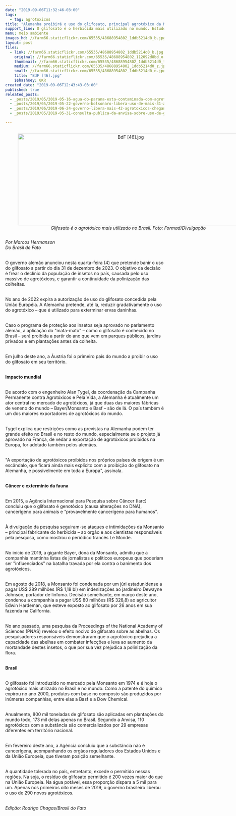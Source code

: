 ```yaml
---
date: "2019-09-06T11:32:46-03:00"
tags:
  - tag: agrotoxicos
title: "Alemanha proibirá o uso do glifosato, principal agrotóxico da Monsanto"
support_line: O glifosato é o herbicida mais utilizado no mundo. Estudos apontam que ele causa câncer e a morte das abelhas
menu: meio ambiente
images_hd: //farm66.staticflickr.com/65535/48688954802_1ddb5214d0_b.jpg
layout: post
files:
  - link: //farm66.staticflickr.com/65535/48688954802_1ddb5214d0_b.jpg
    original: //farm66.staticflickr.com/65535/48688954802_112092d8bd_o.jpg
    thumbnail: //farm66.staticflickr.com/65535/48688954802_1ddb5214d0_t.jpg
    medium: //farm66.staticflickr.com/65535/48688954802_1ddb5214d0_z.jpg
    small: //farm66.staticflickr.com/65535/48688954802_1ddb5214d0_n.jpg
    title: "BdF [46].jpg"
    $$hashKey: 0KR
created_date: "2019-09-06T12:43:43-03:00"
published: true
releated_posts:
  - _posts/2019/05/2019-05-16-agua-do-parana-esta-contaminada-com-agrotoxico.md
  - _posts/2019/05/2019-05-22-governo-bolsonaro-libera-uso-de-mais-31-agrotoxicos.md
  - _posts/2019/06/2019-06-24-governo-libera-mais-42-agrotoxicos-chegando-a-um-total-de-239-em-2019.md
  - _posts/2019/05/2019-05-31-consulta-publica-da-anvisa-sobre-uso-de-glifosato-veja-como-participar.md

---
```

<div style="text-align:center">
<figure class="image" style="display:inline-block"><img alt="BdF [46].jpg" height="290" src="//farm66.staticflickr.com/65535/48688954802_1ddb5214d0_b.jpg" width="700" />
<figcaption><em>Glifosato &eacute; o agrot&oacute;xico mais utilizado no Brasil. Foto: Formad/Divulga&ccedil;&atilde;o</em><br />
</figcaption>
</figure>
</div>

<p><em>Por Marcos Hermanson<br />
Do Brasil de Fato</em><br />
&nbsp;</p>

<p>O governo alem&atilde;o anunciou nesta quarta-feira (4) que pretende banir o uso do glifosato a partir do dia 31 de dezembro de 2023. O objetivo da decis&atilde;o &eacute; frear o decl&iacute;nio da popula&ccedil;&atilde;o de insetos no pa&iacute;s, causada pelo uso massivo de agrot&oacute;xicos, e garantir a continuidade da poliniza&ccedil;&atilde;o das colheitas.&nbsp;<br />
&nbsp;</p>

<p>No ano de 2022 expira a autoriza&ccedil;&atilde;o de uso do glifosato concedida pela Uni&atilde;o Europ&eacute;ia. A Alemanha pretende, at&eacute; l&aacute;, reduzir gradativamente o uso do agrot&oacute;xico &ndash; que &eacute; utilizado para exterminar ervas daninhas.&nbsp;<br />
&nbsp;</p>

<p>Caso o programa de prote&ccedil;&atilde;o aos insetos seja aprovado no parlamento alem&atilde;o, a aplica&ccedil;&atilde;o do &quot;mata-mato&quot; &ndash; como o glifosato &eacute; conhecido no Brasil &ndash; ser&aacute; proibida a partir do ano que vem em parques p&uacute;blicos, jardins privados e em planta&ccedil;&otilde;es antes da colheita.&nbsp;<br />
&nbsp;</p>

<p>Em julho deste ano, a &Aacute;ustria foi o primeiro pa&iacute;s do mundo a proibir o uso do glifosato em seu territ&oacute;rio.<br />
&nbsp;</p>

<p><strong>Impacto mundial&nbsp;</strong><br />
&nbsp;</p>

<p>De acordo com o engenheiro Alan Tygel, da coordena&ccedil;&atilde;o da Campanha Permanente contra Agrot&oacute;xicos e Pela Vida, a Alemanha &eacute; atualmente um ator central no mercado de agrot&oacute;xicos, j&aacute; que duas das maiores f&aacute;bricas de veneno do mundo &ndash; Bayer/Monsanto e Basf &ndash; s&atilde;o de l&aacute;. O pa&iacute;s tamb&eacute;m &eacute; um dos maiores exportadores de agrot&oacute;xicos do mundo.<br />
&nbsp;</p>

<p>Tygel explica que restri&ccedil;&otilde;es como as previstas na Alemanha podem ter grande efeito no Brasil e no resto do mundo, especialmente se o projeto j&aacute; aprovado na Fran&ccedil;a, de vedar a exporta&ccedil;&atilde;o de agrot&oacute;xicos proibidos na Europa, for adotado tamb&eacute;m pelos alem&atilde;es.<br />
&nbsp;</p>

<p>&quot;A exporta&ccedil;&atilde;o de agrot&oacute;xicos proibidos nos pr&oacute;prios pa&iacute;ses de origem &eacute; um esc&acirc;ndalo, que ficar&aacute; ainda mais expl&iacute;cito com a proibi&ccedil;&atilde;o do glifosato na Alemanha, e possivelmente em toda a Europa&quot;, assinala.<br />
&nbsp;</p>

<p><strong>C&acirc;ncer e exterm&iacute;nio da fauna</strong><br />
&nbsp;</p>

<p>Em 2015, a Ag&ecirc;ncia Internacional para Pesquisa sobre C&acirc;ncer (Iarc) concluiu que o glifosato &eacute; genot&oacute;xico (causa altera&ccedil;&otilde;es no DNA), cancer&iacute;geno para animais e &ldquo;provavelmente cancer&iacute;geno para humanos&rdquo;.&nbsp;<br />
&nbsp;</p>

<p>&Agrave; divulga&ccedil;&atilde;o da pesquisa seguiram-se ataques e intimida&ccedil;&otilde;es da Monsanto &ndash; principal fabricante do herbicida &ndash; ao org&atilde;o e aos cientistas respons&aacute;veis pela pesquisa, como mostrou o peri&oacute;dico franc&ecirc;s Le Monde.&nbsp;<br />
&nbsp;</p>

<p>No in&iacute;cio de 2019, a gigante Bayer, dona da Monsanto, admitiu que a companhia mantinha listas de jornalistas e pol&iacute;ticos europeus que poderiam ser &quot;influenciados&quot; na batalha travada por ela contra o banimento dos agrot&oacute;xicos.&nbsp;<br />
&nbsp;</p>

<p>Em agosto de 2018, a Monsanto foi condenada por um j&uacute;ri estadunidense a pagar US$ 289 milh&otilde;es (R$ 1,18 bi) em indeniza&ccedil;&otilde;es ao jardineiro Dewayne Johnson, portador de linfoma. Decis&atilde;o semelhante, em mar&ccedil;o deste ano, condenou a companhia a pagar US$ 80 milh&otilde;es (R$ 328,8) ao agricultor Edwin Hardeman, que esteve exposto ao glifosato por 26 anos em sua fazenda na California.<br />
&nbsp;</p>

<p>No ano passado, uma pesquisa da Proceedings of the National Academy of Sciences (PNAS) revelou o efeito nocivo do glifosato sobre as abelhas. Os pesquisadores respons&aacute;veis demonstraram que o agrot&oacute;xico prejudica a capacidade das abelhas em combater infec&ccedil;&otilde;es e leva ao aumento da mortandade destes insetos, o que por sua vez prejudica a poliniza&ccedil;&atilde;o da flora.<br />
&nbsp;</p>

<p><strong>Brasil</strong><br />
&nbsp;</p>

<p>O glifosato foi introduzido no mercado pela Monsanto em 1974 e &eacute; hoje o agrot&oacute;xico mais utilizado no Brasil e no mundo. Como a patente do qu&iacute;mico expirou no ano 2000, produtos com base no composto s&atilde;o produzidos por in&uacute;meras companhias, entre elas a Basf e a Dow Chemical.&nbsp;<br />
&nbsp;</p>

<p>Anualmente, 800 mil toneladas de glifosato s&atilde;o aplicadas em planta&ccedil;&otilde;es do mundo todo, 173 mil delas apenas no Brasil. Segundo a Anvisa, 110 agrot&oacute;xicos com a subst&acirc;ncia s&atilde;o comercializados por 29 empresas diferentes em territ&oacute;rio nacional.&nbsp;<br />
&nbsp;</p>

<p>Em fevereiro deste ano, a Ag&ecirc;ncia concluiu que a subst&acirc;ncia n&atilde;o &eacute; cancer&iacute;gena, acompanhando os org&atilde;os reguladores dos Estados Unidos e da Uni&atilde;o Europeia, que tiveram posi&ccedil;&atilde;o semelhante.&nbsp;<br />
&nbsp;</p>

<p>A quantidade tolerada no pa&iacute;s, entretanto, excede o permitido nessas regi&otilde;es. Na soja, o res&iacute;duo de glifosato permitido &eacute; 200 vezes maior do que na Uni&atilde;o Europeia. Na &aacute;gua pot&aacute;vel, essa propor&ccedil;&atilde;o dispara a 5 mil para um. Apenas nos primeiros oito meses de 2019, o governo brasileiro liberou o uso de 290 novos agrot&oacute;xicos.</p>

<p><br />
<em>Edi&ccedil;&atilde;o: Rodrigo Chagas/Brasil do Fato</em></p>
